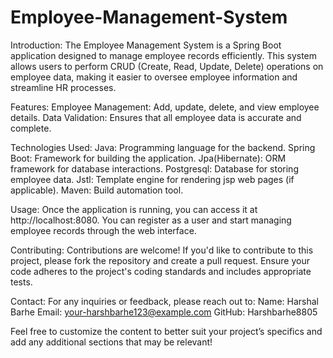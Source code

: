 # Employee-Management-System

Introduction:
The Employee Management System is a Spring Boot application designed to manage employee records efficiently. This system allows users to perform CRUD (Create, Read, Update, Delete) operations on employee data, making it easier to oversee employee information and streamline HR processes.

Features:
Employee Management: Add, update, delete, and view employee details.
Data Validation: Ensures that all employee data is accurate and complete.

Technologies Used:
Java: Programming language for the backend.
Spring Boot: Framework for building the application.
Jpa(Hibernate): ORM framework for database interactions.
Postgresql: Database for storing employee data.
Jstl: Template engine for rendering jsp web pages (if applicable).
Maven: Build automation tool.

Usage:
Once the application is running, you can access it at http://localhost:8080. You can register as a user and start managing employee records through the web interface.

Contributing:
Contributions are welcome! If you'd like to contribute to this project, please fork the repository and create a pull request. Ensure your code adheres to the project's coding standards and includes appropriate tests.

Contact:
For any inquiries or feedback, please reach out to:
Name: Harshal Barhe
Email: your-harshbarhe123@example.com
GitHub: Harshbarhe8805

Feel free to customize the content to better suit your project’s specifics and add any additional sections that may be relevant!

